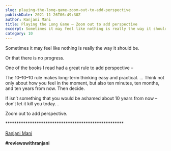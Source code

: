 ```yaml
---
slug: playing-the-long-game-zoom-out-to-add-perspective
publishDate: 2021-11-26T06:49:30Z
author: Ranjani Mani
title: Playing the Long Game – Zoom out to add perspective 
excerpt: Sometimes it may feel like nothing is really the way it should be. Or that there is no progress. One of the books I read had a great rule to add perspective – The 10–10–10 rule makes long-term thinking easy and practical.  ... 
category: 10
---
```


Sometimes it may feel like nothing is really the way it should be.

Or that there is no progress.

One of the books I read had a great rule to add perspective –

The 10–10–10 rule makes long-term thinking easy and practical. … Think not only about how you feel in the moment, but also ten minutes, ten months, and ten years from now. Then decide.

If isn’t something that you would be ashamed about 10 years from now – don’t let it kill you today. .

Zoom out to add perspective.

\*\*\*\*\*\*\*\*\*\*\*\*\*\*\*\*\*\*\*\*\*\*\*\*\*\*\*\*\*\*\*\*\*\*\*\*\*\*\*\*\*\*\*\*\*\*\*\*\*\*\*\*\*

[Ranjani Mani](https://www.linkedin.com/feed/#)

**#reviewswithranjani**